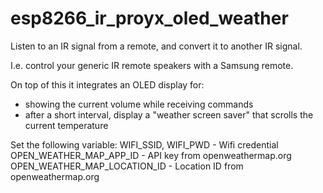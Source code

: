 # esp8266_ir_proyx_oled_weather

Listen to an IR signal from a remote, and convert it to another IR signal.

I.e. control your generic IR remote speakers with a Samsung remote.

On top of this it integrates an OLED display for:
- showing the current volume while receiving commands
- after a short interval, display a "weather screen saver" that scrolls the current temperature

Set the following variable:
WIFI_SSID, WIFI_PWD - Wifi credential
OPEN_WEATHER_MAP_APP_ID - API key from openweathermap.org
OPEN_WEATHER_MAP_LOCATION_ID - Location ID from openweathermap.org
